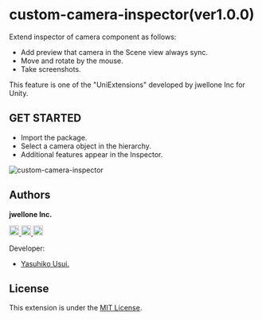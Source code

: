 # custom-camera-inspector(ver1.0.0)
Extend inspector of camera component as follows:
- Add preview that camera in the Scene view always sync.
- Move and rotate by the mouse.
- Take screenshots.

This feature is one of the "UniExtensions" developed by jwellone Inc for Unity.


## GET STARTED
- Import the package.
- Select a camera object in the hierarchy.
- Additional features appear in the Inspector.

![custom-camera-inspector](https://user-images.githubusercontent.com/85072161/127937689-153c0f82-0a45-42fa-973a-cbe976b3f890.gif)

## Authors
**jwellone Inc.**
<p align="left"> 
  <a href="https://github.com/jwellone">
    <img height="20" src="https://img.shields.io/github/followers/jwellone?label=follow&logo=github&style=flat"/>
  </a>
  <a href="http://twitter.com/jwellone">
    <img height="20" src="https://img.shields.io/twitter/follow/jwellone?label=Twitter&logo=twitter&style=flat"/>
  </a>
  <a href="https://www.facebook.com/jwellone">
    <img height="20" src="https://img.shields.io/badge/Facebook-1877F2?style=for-the-badge&logo=facebook&logoColor=white"/>
  </a>
</p>

Developer:
- [Yasuhiko Usui.](https://github.com/UsuiYasuhiko-jw1)


## License
This extension is under the [MIT License](https://github.com/jwellone/custom-camera-inspector/blob/main/LICENSE).

